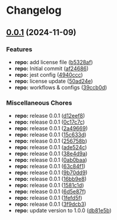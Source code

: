# Changelog

## [0.0.1](https://github.com/iamzaker/sample-release-please-manifest/compare/v0.0.1...v0.0.1) (2024-11-09)


### Features

* **repo:** add license file ([b5328af](https://github.com/iamzaker/sample-release-please-manifest/commit/b5328afc5d6a743471ec227902ef06f3e1c95518))
* **repo:** Initial commit ([af24686](https://github.com/iamzaker/sample-release-please-manifest/commit/af24686d09991c5b6e5be3196a4d5a446d67d5d0))
* **repo:** jest config ([4940ccc](https://github.com/iamzaker/sample-release-please-manifest/commit/4940ccc2b14d8f9bfba6bc2357cc7029edb559e9))
* **repo:** license update ([50ad24e](https://github.com/iamzaker/sample-release-please-manifest/commit/50ad24e01c24887e30a0c3ee93af84b97def8226))
* **repo:** workflows & configs ([39ccb0d](https://github.com/iamzaker/sample-release-please-manifest/commit/39ccb0dc8e71c84ee0452e716a86d3144486fde7))


### Miscellaneous Chores

* **repo:** release 0.0.1 ([d12eef8](https://github.com/iamzaker/sample-release-please-manifest/commit/d12eef8ea3831471f85d88050e987c886c9c5777))
* **repo:** release 0.0.1 ([0c17c7c](https://github.com/iamzaker/sample-release-please-manifest/commit/0c17c7c96a20a3c82205711bd8b5d874d5f93842))
* **repo:** release 0.0.1 ([2a49669](https://github.com/iamzaker/sample-release-please-manifest/commit/2a496691156cb48cbd7c9da2417b267badbaeb9a))
* **repo:** release 0.0.1 ([15c633d](https://github.com/iamzaker/sample-release-please-manifest/commit/15c633dc4c4ab5f97a0fdea5073c50a71f0e1c1b))
* **repo:** release 0.0.1 ([256758b](https://github.com/iamzaker/sample-release-please-manifest/commit/256758b046abfe82471a364523db3699f1d4cd42))
* **repo:** release 0.0.1 ([ade524c](https://github.com/iamzaker/sample-release-please-manifest/commit/ade524c9daf940ba3d590699767119206b6ca323))
* **repo:** release 0.0.1 ([38e4d9a](https://github.com/iamzaker/sample-release-please-manifest/commit/38e4d9a59d6d623d39efed116887f8bd2284c830))
* **repo:** release 0.0.1 ([0ab0baa](https://github.com/iamzaker/sample-release-please-manifest/commit/0ab0baac75999c957831f561da1e478ecf8ae40c))
* **repo:** release 0.0.1 ([63c84f1](https://github.com/iamzaker/sample-release-please-manifest/commit/63c84f1f9b18083f3f7948aa1493b9fec5f5e938))
* **repo:** release 0.0.1 ([9b70dd9](https://github.com/iamzaker/sample-release-please-manifest/commit/9b70dd996117753d7e124faa273d6c7f2f59f7a2))
* **repo:** release 0.0.1 ([16bb9e8](https://github.com/iamzaker/sample-release-please-manifest/commit/16bb9e89332d0a347b6ded5800ea21f6ff3fc728))
* **repo:** release 0.0.1 ([1581c1d](https://github.com/iamzaker/sample-release-please-manifest/commit/1581c1d029c08403b272b9170b3925ab1cedddc5))
* **repo:** release 0.0.1 ([6d5e87f](https://github.com/iamzaker/sample-release-please-manifest/commit/6d5e87fd0e00d79f55ef38e79c546db7ea3b5941))
* **repo:** release 0.0.1 ([1fefd5f](https://github.com/iamzaker/sample-release-please-manifest/commit/1fefd5f0a9e31e25500a8b3183c776c8a23e4613))
* **repo:** release 0.0.1 ([3f9dcb3](https://github.com/iamzaker/sample-release-please-manifest/commit/3f9dcb3fb3db5f3019c74a7eed67b04074628257))
* **repo:** update version to 1.0.0 ([db81e5b](https://github.com/iamzaker/sample-release-please-manifest/commit/db81e5b0c8daa4abaa20ebffa56221d27c7e68c4))
